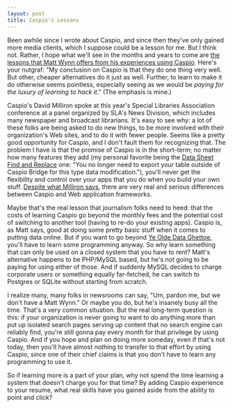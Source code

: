 ```yaml
---
layout: post
title: Caspio's Lessons
---
```


Been awhile since I wrote about Caspio, and since then they've only gained more media clients, which I suppose could be a lesson for me. But I think not. Rather, I hope what we'll see in the months and years to come are [the lessons that Matt Wynn offers from his experiences using Caspio](http://web.archive.org/web/20081009084453/http://www.tubotu.com/?p=43). Here's your nutgraf: "My conclusion on Caspio is that they do one thing very well. But other, cheaper alternatives do it just as well. Further, to learn to make it do otherwise seems pointless, especially seeing as we would be _paying for the luxury of learning to hack it_." (The emphasis is mine.)

Caspio's David Milliron spoke at this year's Special Libraries Association conference at a panel organized by SLA's News Division, which includes many newspaper and broadcast librarians. It's easy to see why: a lot of these folks are being asked to do new things, to be more involved with their organization's Web sites, and to do it with fewer people. Seems like a pretty good opportunity for Caspio, and I don't fault them for recognizing that. The problem I have is that the promise of Caspio is in the short-term; no matter how many features they add (my personal favorite being the [Data Sheet Find and Replace](http://web.archive.org/web/20080821194920/http://www.caspio.com./support/bridge/productupdates.asp#p6) one: "You no longer need to export your table outside of Caspio Bridge for this type data modification."), you'll never get the flexibility and control over your apps that you do when you build your own stuff. [Despite what Milliron says](https://twitter.com/derekwillis/statuses/836967962), there are very real and serious differences between Caspio and Web application frameworks.

Maybe that's the real lesson that journalism folks need to heed: that the costs of learning Caspio go beyond the monthly fees and the potential cost of switching to another tool (having to re-do your existing apps). Caspio is, as Matt says, good at doing some pretty basic stuff when it comes to putting data online. But if you want to go beyond [Ye Olde Data Ghettoe](http://web.archive.org/web/20080724032045/http://www.mattwaite.com/2008/01/02/data-ghettos/), you'll have to learn some programming anyway. So why learn something that can only be used on a closed system that you have to rent? Matt's alternative happens to be PHP/MySQL based, but he's not going to be paying for using either of those. And if suddenly MySQL decides to charge corporate users or something equally far-fetched, he can switch to Postgres or SQLite without starting from scratch.

I realize many, many folks in newsrooms can say, "Um, pardon me, but we don't have a Matt Wynn." Or maybe you do, but he's insanely busy all the time. That's a very common situation. But the real long-term question is this: if your organization is never going to want to do anything more than put up isolated search pages serving up content that no search engine can reliably find, you're still gonna pay every month for that privilege by using Caspio. And if you hope and plan on doing more someday, even if that's not today, then you'll have almost nothing to transfer to that effort by using Caspio, since one of their chief claims is that you don't have to learn any programming to use it.

So if learning more is a part of your plan, why not spend the time learning a system that doesn't charge you for that time? By adding Caspio experience to your resume, what real skills have you gained aside from the ability to point and click?
